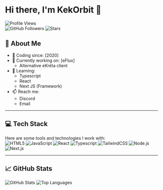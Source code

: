 # Hi there, I'm KekOrbit 👋

![Profile Views](https://komarev.com/ghpvc/?username=KekOrbit&color=blueviolet)  
![GitHub Followers](https://img.shields.io/github/followers/KekOrbit?style=social)
![Stars](https://img.shields.io/github/stars/KekOrbit?style=social)

## 🚀 About Me
- 📅 Coding since: [2020]
- 🔭 Currently working on: [eFlux]
  - Alternative eKréta client 
- 🌱 Learning:
  - Typescript
  - React
  - Next JS (Framework)
- 📫 Reach me:
  - Discord
  - Email

---

## 💻 Tech Stack
Here are some tools and technologies I work with:  
![HTML5](https://img.shields.io/badge/-HTML5-E34F26?style=flat-square&logo=html5&logoColor=white)
![JavaScript](https://img.shields.io/badge/-JavaScript-F7DF1E?style=flat-square&logo=javascript&logoColor=black)
![React](https://img.shields.io/badge/-React-61DAFB?style=flat-square&logo=react&logoColor=black)
![Typescript](https://img.shields.io/badge/-Typescript-0047AB?style=flat-square&logo=typescript&logoColor=white)
![TailwindCSS](https://img.shields.io/badge/-TailwindCSS-38B2AC?style=flat-square&logo=tailwind-css&logoColor=white)
![Node.js](https://img.shields.io/badge/-Node.js-339933?style=flat-square&logo=node.js&logoColor=white)
![Next.js](https://img.shields.io/badge/-Next.js-000000?style=flat-square&logo=next.js&logoColor=white)

---

## 📈 GitHub Stats
<img src="https://github-readme-stats.vercel.app/api?username=YourUsername&show_icons=true&hide_title=true&hide_border=true&theme=radical" alt="GitHub Stats" />  
<img src="https://github-readme-stats.vercel.app/api/top-langs/?username=YourUsername&layout=compact&theme=radical" alt="Top Languages" />
